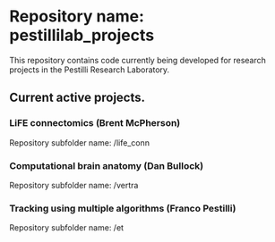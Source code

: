 # Repository name: pestillilab_projects
This repository contains code currently being developed for research projects in the Pestilli Research Laboratory.

## Current active projects.
### LiFE connectomics (Brent McPherson)
  Repository subfolder name: /life_conn

### Computational brain anatomy (Dan Bullock)
  Repository subfolder name: /vertra

### Tracking using multiple algorithms (Franco Pestilli)
  Repository subfolder name: /et
